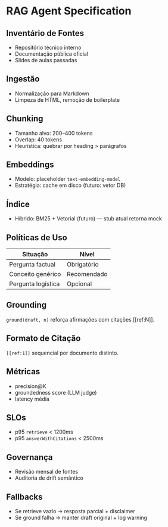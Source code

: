 # RAG Agent Specification

## Inventário de Fontes
- Repositório técnico interno
- Documentação pública oficial
- Slides de aulas passadas

## Ingestão
- Normalização para Markdown
- Limpeza de HTML, remoção de boilerplate

## Chunking
- Tamanho alvo: 200–400 tokens
- Overlap: 40 tokens
- Heurística: quebrar por heading > parágrafos

## Embeddings
- Modelo: placeholder `text-embedding-model`
- Estratégia: cache em disco (futuro: vetor DB)

## Índice
- Híbrido: BM25 + Vetorial (futuro) — stub atual retorna mock

## Políticas de Uso
| Situação | Nível |
|----------|------|
| Pergunta factual | Obrigatório |
| Conceito genérico | Recomendado |
| Pergunta logística | Opcional |

## Grounding
`ground(draft, n)` reforça afirmações com citações [[ref:N]].

## Formato de Citação
`[[ref:1]]` sequencial por documento distinto.

## Métricas
- precision@K
- groundedness score (LLM judge)
- latency média

## SLOs
- p95 `retrieve` < 1200ms
- p95 `answerWithCitations` < 2500ms

## Governança
- Revisão mensal de fontes
- Auditoria de drift semântico

## Fallbacks
- Se retrieve vazio -> resposta parcial + disclaimer
- Se ground falha -> manter draft original + log warning

